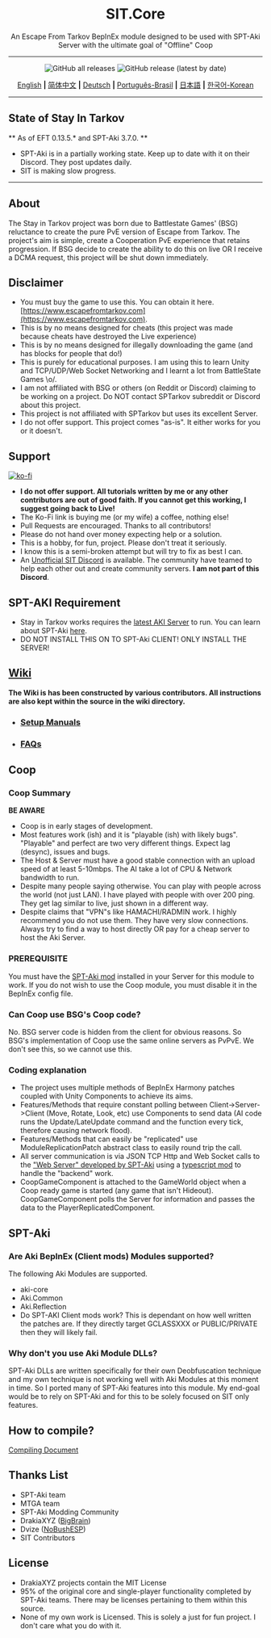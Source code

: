 
<div align=center style="text-align: center">
<h1 style="text-align: center"> SIT.Core </h1>
An Escape From Tarkov BepInEx module designed to be used with SPT-Aki Server with the ultimate goal of "Offline" Coop 
</div>

---

<div align=center>

![GitHub all releases](https://img.shields.io/github/downloads/paulov-t/SIT.Core/total) ![GitHub release (latest by date)](https://img.shields.io/github/downloads/paulov-t/SIT.Core/latest/total)

[English](README.md) **|** [简体中文](README_CN.md) **|** [Deutsch](README_DE.md) **|** [Português-Brasil](README_PO.md) **|** [日本語](README_JA.md) **|** [한국어-Korean](README_KO.md)
</div>

---

## State of Stay In Tarkov

** As of EFT 0.13.5.* and SPT-Aki 3.7.0. **
* SPT-Aki is in a partially working state. Keep up to date with it on their Discord. They post updates daily.
* SIT is making slow progress.

--- 

## About

The Stay in Tarkov project was born due to Battlestate Games' (BSG) reluctance to create the pure PvE version of Escape from Tarkov. 
The project's aim is simple, create a Cooperation PvE experience that retains progression. 
If BSG decide to create the ability to do this on live OR I receive a DCMA request, this project will be shut down immediately.

## Disclaimer

* You must buy the game to use this. You can obtain it here. [https://www.escapefromtarkov.com](https://www.escapefromtarkov.com). 
* This is by no means designed for cheats (this project was made because cheats have destroyed the Live experience)
* This is by no means designed for illegally downloading the game (and has blocks for people that do!)
* This is purely for educational purposes. I am using this to learn Unity and TCP/UDP/Web Socket Networking and I learnt a lot from BattleState Games \o/.
* I am not affiliated with BSG or others (on Reddit or Discord) claiming to be working on a project. Do NOT contact SPTarkov subreddit or Discord about this project.
* This project is not affiliated with SPTarkov but uses its excellent Server.
* I do not offer support. This project comes "as-is". It either works for you or it doesn't.

## Support

[![ko-fi](https://ko-fi.com/img/githubbutton_sm.svg)](https://ko-fi.com/N4N2IQ7YJ)
* **I do not offer support. All tutorials written by me or any other contributors are out of good faith. If you cannot get this working, I suggest going back to Live!**
* The Ko-Fi link is buying me (or my wife) a coffee, nothing else! 
* Pull Requests are encouraged. Thanks to all contributors!
* Please do not hand over money expecting help or a solution. 
* This is a hobby, for fun, project. Please don't treat it seriously. 
* I know this is a semi-broken attempt but will try to fix as best I can. 
* An [Unofficial SIT Discord](https://discord.gg/VengzHxNmZ) is available. The community have teamed to help each other out and create community servers. **I am not part of this Discord**.

## SPT-AKI Requirement
* Stay in Tarkov works requires the [latest AKI Server](https://dev.sp-tarkov.com/SPT-AKI/Server) to run. You can learn about SPT-Aki [here](https://www.sp-tarkov.com/).
* DO NOT INSTALL THIS ON TO SPT-Aki CLIENT! ONLY INSTALL THE SERVER!

## [Wiki](https://github.com/paulov-t/SIT.Core/wiki)
**The Wiki is has been constructed by various contributors. All instructions are also kept within the source in the wiki directory.**
  - ### [Setup Manuals](https://github.com/paulov-t/SIT.Core/wiki/Guides-English)
  - ### [FAQs](https://github.com/paulov-t/SIT.Core/wiki/FAQs-English)

## Coop

### Coop Summary
**BE AWARE**
* Coop is in early stages of development. 
* Most features work (ish) and it is "playable (ish) with likely bugs". "Playable" and perfect are two very different things. Expect lag (desync), issues and bugs.
* The Host & Server must have a good stable connection with an upload speed of at least 5-10mbps. The AI take a lot of CPU & Network bandwidth to run.
* Despite many people saying otherwise. You can play with people across the world (not just LAN). I have played with people with over 200 ping. They get lag similar to live, just shown in a different way.
* Despite claims that "VPN"s like HAMACHI/RADMIN work. I highly recommend you do not use them. They have very slow connections. Always try to find a way to host directly OR pay for a cheap server to host the Aki Server.

### PREREQUISITE
You must have the [SPT-Aki mod](https://github.com/paulov-t/SIT.Aki-Server-Mod) installed in your Server for this module to work. If you do not wish to use the Coop module, you must disable it in the BepInEx config file.

### Can Coop use BSG's Coop code?
No. BSG server code is hidden from the client for obvious reasons. So BSG's implementation of Coop use the same online servers as PvPvE. We don't see this, so we cannot use this.

### Coding explanation
- The project uses multiple methods of BepInEx Harmony patches coupled with Unity Components to achieve its aims.
- Features/Methods that require constant polling between Client->Server->Client (Move, Rotate, Look, etc) use Components to send data (AI code runs the Update/LateUpdate command and the function every tick, therefore causing network flood).
- Features/Methods that can easily be "replicated" use ModuleReplicationPatch abstract class to easily round trip the call.
- All server communication is via JSON TCP Http and Web Socket calls to the ["Web Server" developed by SPT-Aki](https://dev.sp-tarkov.com/SPT-AKI/Server) using a [typescript mod](https://github.com/paulov-t/SIT.Aki-Server-Mod) to handle the "backend" work.
- CoopGameComponent is attached to the GameWorld object when a Coop ready game is started (any game that isn't Hideout). CoopGameComponent polls the Server for information and passes the data to the PlayerReplicatedComponent.

## SPT-Aki

### Are Aki BepInEx (Client mods) Modules supported?
The following Aki Modules are supported.
- aki-core
- Aki.Common
- Aki.Reflection
- Do SPT-AKI Client mods work? This is dependant on how well written the patches are. If they directly target GCLASSXXX or PUBLIC/PRIVATE then they will likely fail.

### Why don't you use Aki Module DLLs?
SPT-Aki DLLs are written specifically for their own Deobfuscation technique and my own technique is not working well with Aki Modules at this moment in time.
So I ported many of SPT-Aki features into this module. My end-goal would be to rely on SPT-Aki and for this to be solely focused on SIT only features.

## How to compile? 
[Compiling Document](COMPILE.md)

## Thanks List
- SPT-Aki team
- MTGA team
- SPT-Aki Modding Community
- DrakiaXYZ ([BigBrain](https://github.com/DrakiaXYZ/SPT-BigBrain))
- Dvize ([NoBushESP](https://github.com/dvize/NoBushESP))
- SIT Contributors

## License

- DrakiaXYZ projects contain the MIT License
- 95% of the original core and single-player functionality completed by SPT-Aki teams. There may be licenses pertaining to them within this source.
- None of my own work is Licensed. This is solely a just for fun project. I don't care what you do with it.
